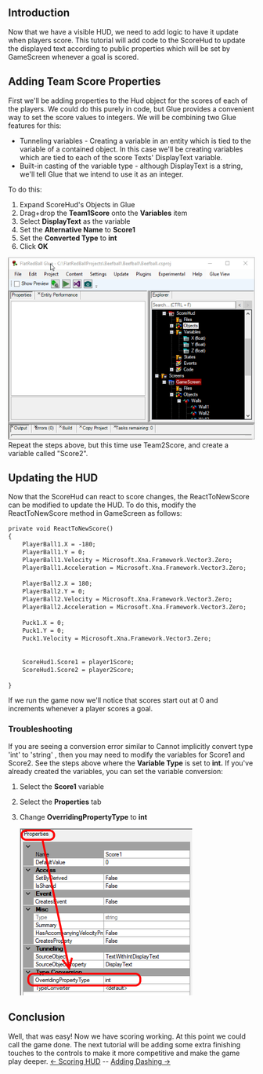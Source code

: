 ## Introduction

Now that we have a visible HUD, we need to add logic to have it update when players score. This tutorial will add code to the ScoreHud to update the displayed text according to public properties which will be set by GameScreen whenever a goal is scored.

## Adding Team Score Properties

First we'll be adding properties to the Hud object for the scores of each of the players. We could do this purely in code, but Glue provides a convenient way to set the score values to integers. We will be combining two Glue features for this:

-   Tunneling variables - Creating a variable in an entity which is tied to the variable of a contained object. In this case we'll be creating variables which are tied to each of the score Texts' DisplayText variable.
-   Built-in casting of the variable type - although DisplayText is a string, we'll tell Glue that we intend to use it as an integer.

To do this:

1.  Expand ScoreHud's Objects in Glue
2.  Drag+drop the **Team1Score** onto the **Variables** item
3.  Select **DisplayText** as the variable
4.  Set the **Alternative Name** to **Score1**
5.  Set the **Converted Type** to **int**
6.  Click **OK**

![TunnelConvertedScoreBeefball.gif](/media/2019-05-TunnelConvertedScoreBeefball.gif) Repeat the steps above, but this time use Team2Score, and create a variable called "Score2".

## Updating the HUD

Now that the ScoreHud can react to score changes, the ReactToNewScore can be modified to update the HUD. To do this, modify the ReactToNewScore method in GameScreen as follows:

    private void ReactToNewScore()
    {
        PlayerBall1.X = -180;
        PlayerBall1.Y = 0;
        PlayerBall1.Velocity = Microsoft.Xna.Framework.Vector3.Zero;
        PlayerBall1.Acceleration = Microsoft.Xna.Framework.Vector3.Zero;

        PlayerBall2.X = 180;
        PlayerBall2.Y = 0;
        PlayerBall2.Velocity = Microsoft.Xna.Framework.Vector3.Zero;
        PlayerBall2.Acceleration = Microsoft.Xna.Framework.Vector3.Zero;

        Puck1.X = 0;
        Puck1.Y = 0;
        Puck1.Velocity = Microsoft.Xna.Framework.Vector3.Zero;


        ScoreHud1.Score1 = player1Score;
        ScoreHud1.Score2 = player2Score;

    }

If we run the game now we'll notice that scores start out at 0 and increments whenever a player scores a goal.

### Troubleshooting

If you are seeing a conversion error similar to Cannot implicitly convert type 'int' to 'string' , then you may need to modify the variables for Score1 and Score2. See the steps above where the **Variable Type** is set to **int.** If you've already created the variables, you can set the variable conversion:

1.  Select the **Score1** variable

2.  Select the **Properties** tab

3.  Change **OverridingPropertyType** to ****int****

    ![](/media/2018-08-img_5b7db0c6336f4.png)

## Conclusion

Well, that was easy! Now we have scoring working. At this point we could call the game done. The next tutorial will be adding some extra finishing touches to the controls to make it more competitive and make the game play deeper. [\<- Scoring HUD](/documentation/tutorials/tutorials-beefball/tutorials-beefball-scoring-hud.md "Tutorials:Beefball:Scoring HUD") -- [Adding Dashing -\>](/documentation/tutorials/tutorials-beefball/tutorials-beefball-adding-dashing.md "Tutorials:Beefball:Adding Dashing")
